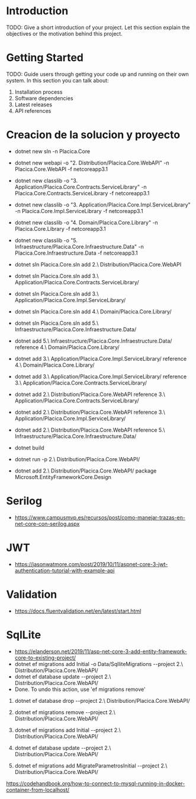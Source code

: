 # Introduction 
TODO: Give a short introduction of your project. Let this section explain the objectives or the motivation behind this project. 

# Getting Started
TODO: Guide users through getting your code up and running on their own system. In this section you can talk about:
1.	Installation process
2.	Software dependencies
3.	Latest releases
4.	API references

# Creacion de la solucion y proyecto

* dotnet new sln -n Placica.Core
* dotnet new webapi -o "2. Distribution/Placica.Core.WebAPI" -n Placica.Core.WebAPI -f netcoreapp3.1
* dotnet new classlib -o "3. Application/Placica.Core.Contracts.ServiceLibrary" -n Placica.Core.Contracts.ServiceLibrary -f netcoreapp3.1
* dotnet new classlib -o "3. Application/Placica.Core.Impl.ServiceLibrary" -n Placica.Core.Impl.ServiceLibrary -f netcoreapp3.1
* dotnet new classlib -o "4. Domain/Placica.Core.Library" -n Placica.Core.Library -f netcoreapp3.1
* dotnet new classlib -o "5. Infraestructure/Placica.Core.Infraestructure.Data" -n Placica.Core.Infraestructure.Data -f netcoreapp3.1

* dotnet sln Placica.Core.sln add 2.\ Distribution/Placica.Core.WebAPI
* dotnet sln Placica.Core.sln add 3.\ Application/Placica.Core.Contracts.ServiceLibrary/
* dotnet sln Placica.Core.sln add 3.\ Application/Placica.Core.Impl.ServiceLibrary/
* dotnet sln Placica.Core.sln add 4.\ Domain/Placica.Core.Library/
* dotnet sln Placica.Core.sln add 5.\ Infraestructure/Placica.Core.Infraestructure.Data/

* dotnet add 5.\ Infraestructure/Placica.Core.Infraestructure.Data/ reference 4.\ Domain/Placica.Core.Library/
* dotnet add 3.\ Application/Placica.Core.Impl.ServiceLibrary/ reference 4.\ Domain/Placica.Core.Library/
* dotnet add 3.\ Application/Placica.Core.Impl.ServiceLibrary/ reference 3.\ Application/Placica.Core.Contracts.ServiceLibrary/
* dotnet add 2.\ Distribution/Placica.Core.WebAPI reference 3.\ Application/Placica.Core.Contracts.ServiceLibrary/
* dotnet add 2.\ Distribution/Placica.Core.WebAPI reference 3.\ Application/Placica.Core.Impl.ServiceLibrary/
* dotnet add 2.\ Distribution/Placica.Core.WebAPI reference 5.\ Infraestructure/Placica.Core.Infraestructure.Data/
 
* dotnet build
* dotnet run -p 2.\ Distribution/Placica.Core.WebAPI/

* dotnet add 2.\ Distribution/Placica.Core.WebAPI/ package Microsoft.EntityFrameworkCore.Design

# Serilog
* https://www.campusmvp.es/recursos/post/como-manejar-trazas-en-net-core-con-serilog.aspx

# JWT
* https://jasonwatmore.com/post/2019/10/11/aspnet-core-3-jwt-authentication-tutorial-with-example-api

# Validation
* https://docs.fluentvalidation.net/en/latest/start.html

# SqlLite 
* https://elanderson.net/2019/11/asp-net-core-3-add-entity-framework-core-to-existing-project/
* dotnet ef migrations add Initial -o Data/SqlliteMigrations --project 2.\ Distribution/Placica.Core.WebAPI/
* dotnet ef database update --project 2.\ Distribution/Placica.Core.WebAPI/
* Done. To undo this action, use 'ef migrations remove'

1) dotnet ef database drop --project 2.\ Distribution/Placica.Core.WebAPI/
2) dotnet ef migrations remove --project 2.\ Distribution/Placica.Core.WebAPI/
3) dotnet ef migrations add Initial --project 2.\ Distribution/Placica.Core.WebAPI/
4) dotnet ef database update --project 2.\ Distribution/Placica.Core.WebAPI/

5) dotnet ef migrations add MigrateParametrosInitial  --project 2.\ Distribution/Placica.Core.WebAPI/


https://codehandbook.org/how-to-connect-to-mysql-running-in-docker-container-from-localhost/
